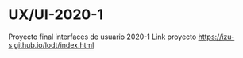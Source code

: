 # UX/UI-2020-1
Proyecto final interfaces de usuario 2020-1
Link proyecto
https://izu-s.github.io/lodt/index.html
